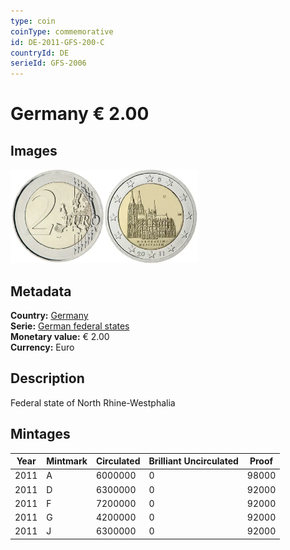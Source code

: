 ```yaml
---
type: coin
coinType: commemorative
id: DE-2011-GFS-200-C
countryId: DE
serieId: GFS-2006
---
```


# Germany € 2.00

## Images

<img src="../../Images/common-2007-200.webp" height="150" alt="Front image"><img src="Images/DE-2011-200.webp" height="150" alt="Back image">

## Metadata

**Country:** [Germany](../../Countries/Germany/index.md)\
**Serie:** [German federal states](index.md)\
**Monetary value:** € 2.00\
**Currency:** Euro

## Description

Federal state of North Rhine-Westphalia

## Mintages

| Year | Mintmark | Circulated | Brilliant Uncirculated | Proof |
| ---- | -------- | ---------- | ---------------------- | ----- |
| 2011 | A        | 6000000    | 0                      | 98000 |
| 2011 | D        | 6300000    | 0                      | 92000 |
| 2011 | F        | 7200000    | 0                      | 92000 |
| 2011 | G        | 4200000    | 0                      | 92000 |
| 2011 | J        | 6300000    | 0                      | 92000 |
